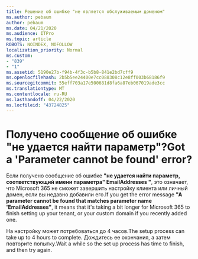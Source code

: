 ```yaml
---
title: Решение об ошибке "не является обслуживаемым доменом"
ms.author: pebaum
author: pebaum
ms.date: 04/21/2020
ms.audience: ITPro
ms.topic: article
ROBOTS: NOINDEX, NOFOLLOW
localization_priority: Normal
ms.custom:
- "839"
- "1"
ms.assetid: 5190e27b-f94b-4f3c-b5b8-841e2bd7cff9
ms.openlocfilehash: 2b5b5ee24400e7cc088308c12e8ff003b68186f9
ms.sourcegitcommit: 55eff703a17e500681d8fa6a87eb067019ade3cc
ms.translationtype: MT
ms.contentlocale: ru-RU
ms.lasthandoff: 04/22/2020
ms.locfileid: "43724825"
---
```

# <a name="got-a-parameter-cannot-be-found-error"></a><span data-ttu-id="9a1b4-102">Получено сообщение об ошибке "не удается найти параметр"?</span><span class="sxs-lookup"><span data-stu-id="9a1b4-102">Got a 'Parameter cannot be found' error?</span></span>

<span data-ttu-id="9a1b4-103">Если получено сообщение об ошибке **"не удается найти параметр, соответствующий имени параметра" EmailAddresses "**, это означает, что Microsoft 365 не сможет завершить настройку клиента или личный домен, если вы недавно добавили его.</span><span class="sxs-lookup"><span data-stu-id="9a1b4-103">If you get the error message **"A parameter cannot be found that matches parameter name 'EmailAddresses"**, it means that it's taking a bit longer for Microsoft 365 to finish setting up your tenant, or your custom domain if you recently added one.</span></span>
  
<span data-ttu-id="9a1b4-104">На настройку может потребоваться до 4 часов.</span><span class="sxs-lookup"><span data-stu-id="9a1b4-104">The setup process can take up to 4 hours to complete.</span></span> <span data-ttu-id="9a1b4-105">Дождитесь ее окончания, а затем повторите попытку.</span><span class="sxs-lookup"><span data-stu-id="9a1b4-105">Wait a while so the set up process has time to finish, and then try again.</span></span>
  